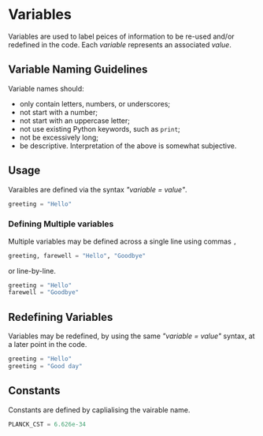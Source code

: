 # Variables
Variables are used to label peices of information to be re-used and/or redefined in the code.
Each _variable_ represents an associated _value_.

## Variable Naming Guidelines
Variable names should:
- only contain letters, numbers, or underscores;
- not start with a number;
- not start with an uppercase letter;
- not use existing Python keywords, such as ```print```;
- not be excessively long;
- be descriptive.
Interpretation of the above is somewhat subjective. 

## Usage
Varaibles are defined via the syntax _"variable = value"_. 
```python
greeting = "Hello"
```

### Defining Multiple variables
Multiple variables may be defined across a single line using commas ```,``` 
```python
greeting, farewell = "Hello", "Goodbye"
```
or line-by-line.
```python
greeting = "Hello"
farewell = "Goodbye"
```

## Redefining Variables
Variables may be redefined, by using the same _"variable = value"_ syntax, at a later point in the code.
```python
greeting = "Hello"
greeting = "Good day"
```

## Constants
Constants are defined by caplialising the vairable name.
```python
PLANCK_CST = 6.626e-34
```
